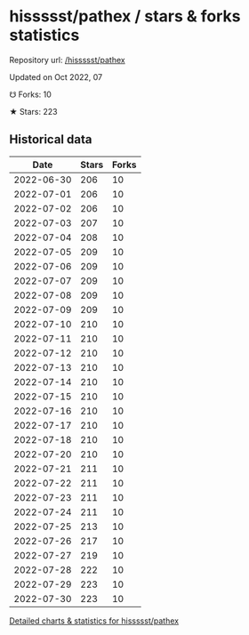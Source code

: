 # hissssst/pathex / stars & forks statistics

Repository url: [/hissssst/pathex](https://github.com/hissssst/pathex)

Updated on Oct 2022, 07

☋ Forks: 10

★ Stars: 223

## Historical data
| Date | Stars | Forks |
|------|-------|-------|
| 2022-06-30 | 206 | 10 | 
| 2022-07-01 | 206 | 10 | 
| 2022-07-02 | 206 | 10 | 
| 2022-07-03 | 207 | 10 | 
| 2022-07-04 | 208 | 10 | 
| 2022-07-05 | 209 | 10 | 
| 2022-07-06 | 209 | 10 | 
| 2022-07-07 | 209 | 10 | 
| 2022-07-08 | 209 | 10 | 
| 2022-07-09 | 209 | 10 | 
| 2022-07-10 | 210 | 10 | 
| 2022-07-11 | 210 | 10 | 
| 2022-07-12 | 210 | 10 | 
| 2022-07-13 | 210 | 10 | 
| 2022-07-14 | 210 | 10 | 
| 2022-07-15 | 210 | 10 | 
| 2022-07-16 | 210 | 10 | 
| 2022-07-17 | 210 | 10 | 
| 2022-07-18 | 210 | 10 | 
| 2022-07-20 | 210 | 10 | 
| 2022-07-21 | 211 | 10 | 
| 2022-07-22 | 211 | 10 | 
| 2022-07-23 | 211 | 10 | 
| 2022-07-24 | 211 | 10 | 
| 2022-07-25 | 213 | 10 | 
| 2022-07-26 | 217 | 10 | 
| 2022-07-27 | 219 | 10 | 
| 2022-07-28 | 222 | 10 | 
| 2022-07-29 | 223 | 10 | 
| 2022-07-30 | 223 | 10 | 


[Detailed charts & statistics for hissssst/pathex](https://reviewgithub.com/rep/hissssst/pathex)
